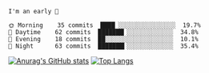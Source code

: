 <!--START_SECTION:productive-box-in-readme-->
```text
I'm an early 🐥

🌞 Morning    35 commits  ████▏░░░░░░░░░░░░░░░░  19.7%
🌆 Daytime    62 commits  ███████▎░░░░░░░░░░░░░  34.8%
🌃 Evening    18 commits  ██░░░░░░░░░░░░░░░░░░░  10.1%
🌚 Night      63 commits  ███████▍░░░░░░░░░░░░░  35.4%
```
<!--END_SECTION:productive-box-in-readme-->
[![Anurag's GitHub stats](https://github-readme-stats.vercel.app/api?username=tykeaboyloy&count_private=true&theme=vue-dark&show_icons=true)](https://github.com/anuraghazra/github-readme-stats)
[![Top Langs](https://github-readme-stats.vercel.app/api/top-langs/?username=tykeaboyloy&layout=compact&theme=vue-dark&langs_count=8)](https://github.com/anuraghazra/github-readme-stats)
